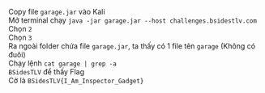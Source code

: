 Copy file <code>garage.jar</code> vào Kali<br/>
Mở terminal chạy <code>java -jar garage.jar --host challenges.bsidestlv.com</code><br/>
Chọn <code>2</code><br/>
Chọn <code>3</code><br/>
Ra ngoài folder chứa file <code>garage.jar</code>, ta thấy có 1 file tên <code>garage</code> (Không có đuôi) <br/>
Chạy lệnh <code>cat garage | grep -a  BSidesTLV</code> để thấy Flag<br/>
Cờ là <code>BSidesTLV{I_Am_Inspector_Gadget}</code><br/>
